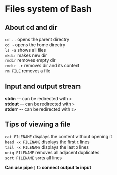 # Files system of Bash
## About cd and dir
`cd ..` opens the parent directry  
`cd ~` opens the home directry  
`ls -a` shows all files  
`mkdir` makes new dir  
`rmdir` removes empty dir  
`rmdir -r` removes dir and its content  
`rm FILE` removes a file

## Input and output stream
**stdin** -- can be redirected with `<`  
**stdout** -- can be redirected with `>`  
**stderr** -- can be redirected with `2>`

## Tips of viewing a file
`cat FILENAME` displays the content without opening it  
`head -x FILENAME` displays the first x lines  
`tail -x FILENAME` displays the last x lines  
`uniq FILENAME` removes all adjacent duplicates  
`sort FILENAME` sorts all lines

**Can use pipe `|` to connect output to input**